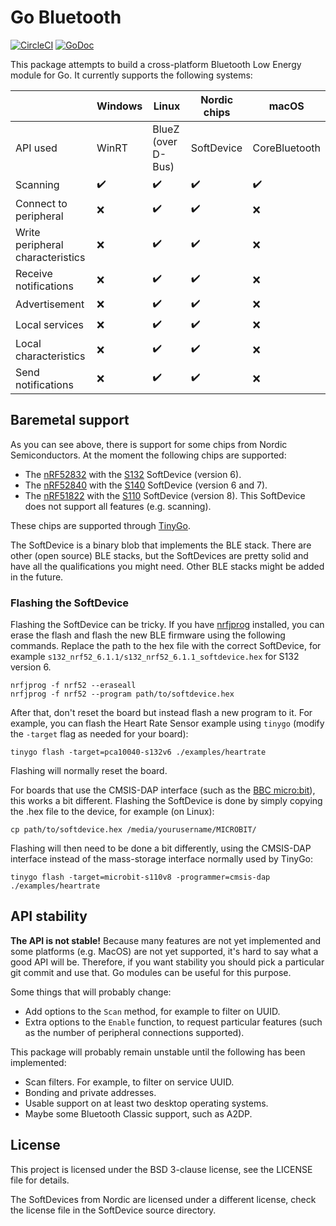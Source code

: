 # Go Bluetooth

[![CircleCI](https://circleci.com/gh/tinygo-org/bluetooth/tree/master.svg?style=svg)](https://circleci.com/gh/tinygo-org/bluetooth/tree/master)
[![GoDoc](https://godoc.org/github.com/tinygo-org/bluetooth?status.svg)](https://godoc.org/github.com/tinygo-org/bluetooth)

This package attempts to build a cross-platform Bluetooth Low Energy module for Go. It currently supports the following systems:

|                                  | Windows            | Linux              | Nordic chips       | macOS              |
| -------------------------------- | ------------------ | ------------------ | ------------------ | ------------------ |
| API used                         | WinRT              | BlueZ (over D-Bus) | SoftDevice         | CoreBluetooth      |
| Scanning                         | :heavy_check_mark: | :heavy_check_mark: | :heavy_check_mark: | :heavy_check_mark:                |
| Connect to peripheral            | :x:                | :heavy_check_mark: | :heavy_check_mark: | :x:                |
| Write peripheral characteristics | :x:                | :heavy_check_mark: | :heavy_check_mark: | :x:                |
| Receive notifications            | :x:                | :heavy_check_mark: | :heavy_check_mark: | :x:                |
| Advertisement                    | :x:                | :heavy_check_mark: | :heavy_check_mark: | :x:                |
| Local services                   | :x:                | :heavy_check_mark: | :heavy_check_mark: | :x:                |
| Local characteristics            | :x:                | :heavy_check_mark: | :heavy_check_mark: | :x:                |
| Send notifications               | :x:                | :heavy_check_mark: | :heavy_check_mark: | :x:                |

## Baremetal support

As you can see above, there is support for some chips from Nordic Semiconductors. At the moment the following chips are supported:

  * The [nRF52832](https://www.nordicsemi.com/Products/Low-power-short-range-wireless/nRF52832) with the [S132](https://www.nordicsemi.com/Software-and-Tools/Software/S132) SoftDevice (version 6).
  * The [nRF52840](https://www.nordicsemi.com/Products/Low-power-short-range-wireless/nRF52840) with the [S140](https://www.nordicsemi.com/Software-and-Tools/Software/S140) SoftDevice (version 6 and 7).
  * The [nRF51822](https://www.nordicsemi.com/Products/Low-power-short-range-wireless/nRF51822) with the [S110](https://www.nordicsemi.com/Software-and-Tools/Software/S110) SoftDevice (version 8). This SoftDevice does not support all features (e.g. scanning).

These chips are supported through [TinyGo](https://tinygo.org/).

The SoftDevice is a binary blob that implements the BLE stack. There are other (open source) BLE stacks, but the SoftDevices are pretty solid and have all the qualifications you might need. Other BLE stacks might be added in the future.

### Flashing the SoftDevice

Flashing the SoftDevice can be tricky. If you have [nrfjprog](https://www.nordicsemi.com/Software-and-Tools/Development-Tools/nRF-Command-Line-Tools) installed, you can erase the flash and flash the new BLE firmware using the following commands. Replace the path to the hex file with the correct SoftDevice, for example `s132_nrf52_6.1.1/s132_nrf52_6.1.1_softdevice.hex` for S132 version 6.

    nrfjprog -f nrf52 --eraseall
    nrfjprog -f nrf52 --program path/to/softdevice.hex

After that, don't reset the board but instead flash a new program to it. For example, you can flash the Heart Rate Sensor example using `tinygo` (modify the `-target` flag as needed for your board):

    tinygo flash -target=pca10040-s132v6 ./examples/heartrate

Flashing will normally reset the board.

For boards that use the CMSIS-DAP interface (such as the [BBC micro:bit](https://microbit.org/)), this works a bit different. Flashing the SoftDevice is done by simply copying the .hex file to the device, for example (on Linux):

    cp path/to/softdevice.hex /media/yourusername/MICROBIT/

Flashing will then need to be done a bit differently, using the CMSIS-DAP interface instead of the mass-storage interface normally used by TinyGo:

    tinygo flash -target=microbit-s110v8 -programmer=cmsis-dap ./examples/heartrate

## API stability

**The API is not stable!** Because many features are not yet implemented and some platforms (e.g. MacOS) are not yet supported, it's hard to say what a good API will be. Therefore, if you want stability you should pick a particular git commit and use that. Go modules can be useful for this purpose.

Some things that will probably change:

  * Add options to the `Scan` method, for example to filter on UUID.
  * Extra options to the `Enable` function, to request particular features (such as the number of peripheral connections supported).

This package will probably remain unstable until the following has been implemented:

  * Scan filters. For example, to filter on service UUID.
  * Bonding and private addresses.
  * Usable support on at least two desktop operating systems.
  * Maybe some Bluetooth Classic support, such as A2DP.

## License

This project is licensed under the BSD 3-clause license, see the LICENSE file for details.

The SoftDevices from Nordic are licensed under a different license, check the license file in the SoftDevice source directory.
